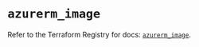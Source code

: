 # `azurerm_image`

Refer to the Terraform Registry for docs: [`azurerm_image`](https://registry.terraform.io/providers/hashicorp/azurerm/3.86.0/docs/resources/image).
